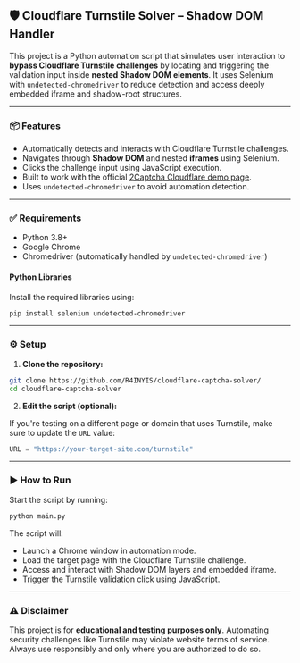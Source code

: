 ## 🛡️ Cloudflare Turnstile Solver – Shadow DOM Handler

This project is a Python automation script that simulates user interaction to **bypass Cloudflare Turnstile challenges** by locating and triggering the validation input inside **nested Shadow DOM elements**. It uses Selenium with `undetected-chromedriver` to reduce detection and access deeply embedded iframe and shadow-root structures.

---

### 📦 Features

* Automatically detects and interacts with Cloudflare Turnstile challenges.
* Navigates through **Shadow DOM** and nested **iframes** using Selenium.
* Clicks the challenge input using JavaScript execution.
* Built to work with the official [2Captcha Cloudflare demo page](https://2captcha.com/es/demo/cloudflare-turnstile).
* Uses `undetected-chromedriver` to avoid automation detection.

---

### ✅ Requirements

* Python 3.8+
* Google Chrome
* Chromedriver (automatically handled by `undetected-chromedriver`)

#### Python Libraries

Install the required libraries using:

```bash
pip install selenium undetected-chromedriver
```

---

### ⚙️ Setup

1. **Clone the repository:**

```bash
git clone https://github.com/R4INYIS/cloudflare-captcha-solver/
cd cloudflare-captcha-solver
```

2. **Edit the script (optional):**

If you're testing on a different page or domain that uses Turnstile, make sure to update the `URL` value:

```python
URL = "https://your-target-site.com/turnstile"
```

---

### ▶️ How to Run

Start the script by running:

```bash
python main.py
```

The script will:

* Launch a Chrome window in automation mode.
* Load the target page with the Cloudflare Turnstile challenge.
* Access and interact with Shadow DOM layers and embedded iframe.
* Trigger the Turnstile validation click using JavaScript.

---

### ⚠️ Disclaimer

This project is for **educational and testing purposes only**. Automating security challenges like Turnstile may violate website terms of service. Always use responsibly and only where you are authorized to do so.

